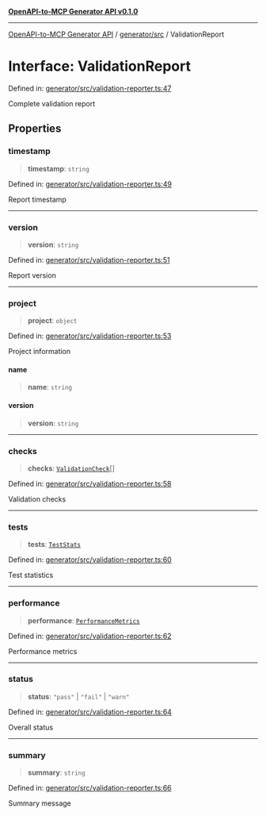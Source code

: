 [**OpenAPI-to-MCP Generator API v0.1.0**](../../../README.md)

***

[OpenAPI-to-MCP Generator API](../../../modules.md) / [generator/src](../README.md) / ValidationReport

# Interface: ValidationReport

Defined in: [generator/src/validation-reporter.ts:47](https://github.com/salacoste/openapi-mcp-generator/blob/fda5c6400a831cddbad9eacd652e11b2f7410b22/packages/generator/src/validation-reporter.ts#L47)

Complete validation report

## Properties

### timestamp

> **timestamp**: `string`

Defined in: [generator/src/validation-reporter.ts:49](https://github.com/salacoste/openapi-mcp-generator/blob/fda5c6400a831cddbad9eacd652e11b2f7410b22/packages/generator/src/validation-reporter.ts#L49)

Report timestamp

***

### version

> **version**: `string`

Defined in: [generator/src/validation-reporter.ts:51](https://github.com/salacoste/openapi-mcp-generator/blob/fda5c6400a831cddbad9eacd652e11b2f7410b22/packages/generator/src/validation-reporter.ts#L51)

Report version

***

### project

> **project**: `object`

Defined in: [generator/src/validation-reporter.ts:53](https://github.com/salacoste/openapi-mcp-generator/blob/fda5c6400a831cddbad9eacd652e11b2f7410b22/packages/generator/src/validation-reporter.ts#L53)

Project information

#### name

> **name**: `string`

#### version

> **version**: `string`

***

### checks

> **checks**: [`ValidationCheck`](ValidationCheck.md)[]

Defined in: [generator/src/validation-reporter.ts:58](https://github.com/salacoste/openapi-mcp-generator/blob/fda5c6400a831cddbad9eacd652e11b2f7410b22/packages/generator/src/validation-reporter.ts#L58)

Validation checks

***

### tests

> **tests**: [`TestStats`](TestStats.md)

Defined in: [generator/src/validation-reporter.ts:60](https://github.com/salacoste/openapi-mcp-generator/blob/fda5c6400a831cddbad9eacd652e11b2f7410b22/packages/generator/src/validation-reporter.ts#L60)

Test statistics

***

### performance

> **performance**: [`PerformanceMetrics`](PerformanceMetrics.md)

Defined in: [generator/src/validation-reporter.ts:62](https://github.com/salacoste/openapi-mcp-generator/blob/fda5c6400a831cddbad9eacd652e11b2f7410b22/packages/generator/src/validation-reporter.ts#L62)

Performance metrics

***

### status

> **status**: `"pass"` \| `"fail"` \| `"warn"`

Defined in: [generator/src/validation-reporter.ts:64](https://github.com/salacoste/openapi-mcp-generator/blob/fda5c6400a831cddbad9eacd652e11b2f7410b22/packages/generator/src/validation-reporter.ts#L64)

Overall status

***

### summary

> **summary**: `string`

Defined in: [generator/src/validation-reporter.ts:66](https://github.com/salacoste/openapi-mcp-generator/blob/fda5c6400a831cddbad9eacd652e11b2f7410b22/packages/generator/src/validation-reporter.ts#L66)

Summary message
